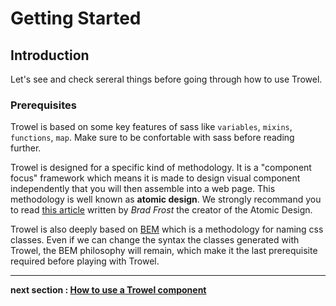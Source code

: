 # Getting Started

## Introduction
Let's see and check sereral things before going through how to use Trowel.

### Prerequisites
Trowel is based on some key features of sass like `variables`, `mixins`, `functions`, `map`. Make sure to be confortable with sass before reading further.

Trowel is designed for a specific kind of methodology. It is a "component focus" framework which means it is made to design visual component independently that you will then assemble into a web page. This methodology is well known as **atomic design**. We strongly recommand you to read [this article](http://bradfrost.com/blog/post/atomic-web-design/) written by *Brad Frost* the creator of the Atomic Design.

Trowel is also deeply based on [BEM](https://en.bem.info/methodology/quick-start/) which is a methodology for naming css classes. Even if we can change the syntax the classes generated with Trowel, the BEM philosophy will remain, which make it the last prerequisite required before playing with Trowel.

---
**next section : [How to use a Trowel component](2-use-a-Trowel-component.md)**
